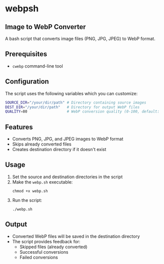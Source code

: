 # webpsh
## Image to WebP Converter

A bash script that converts image files (PNG, JPG, JPEG) to WebP format.

## Prerequisites

- `cwebp` command-line tool

## Configuration

The script uses the following variables which you can customize:

```bash
SOURCE_DIR="/your/dir/path" # Directory containing source images
DEST_DIR="/your/dir/path"   # Directory for output WebP files
QUALITY=80                  # WebP conversion quality (0-100, default: 80)
```

## Features

- Converts PNG, JPG, and JPEG images to WebP format
- Skips already converted files
- Creates destination directory if it doesn't exist

## Usage

1. Set the source and destination directories in the script
2. Make the `webp.sh` executable:
   ```
   chmod +x webp.sh
   ```
3. Run the script:
   ```
   ./webp.sh
   ```

## Output

- Converted WebP files will be saved in the destination directory
- The script provides feedback for:
  - Skipped files (already converted)
  - Successful conversions
  - Failed conversions
